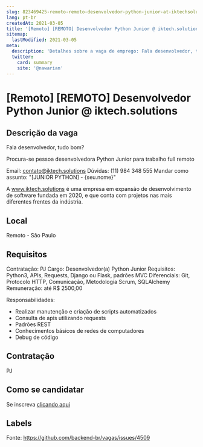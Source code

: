```yaml
---
slug: 823469425-remoto-remoto-desenvolvedor-python-junior-at-iktechsolutions
lang: pt-br
createdAt: 2021-03-05
title: '[Remoto] [REMOTO] Desenvolvedor Python Junior @ iktech.solutions - Vaga de Emprego'
sitemap:
  lastModified: 2021-03-05
meta:
  description: 'Detalhes sobre a vaga de emprego: Fala desenvolvedor, tudo bom? Procura-se pessoa desenvolvedora Python Junior para trabalho full remoto Email: contato@iktech.solutions Dúvidas: (11) 984 348 555 Mandar como assunto: "[JUNIOR PYTHON] - {seu.nome}" A www.iktech.solutions é uma empresa em expansão de desenvolvimento de software fundada em 2020, e que conta com projetos nas mais diferentes frentes da indústria.'
  twitter:
    card: summary
    site: '@nawarian'
---
```


# [Remoto] [REMOTO] Desenvolvedor Python Junior @ iktech.solutions

## Descrição da vaga

Fala desenvolvedor, tudo bom?

Procura-se pessoa desenvolvedora Python Junior para trabalho full remoto

Email: contato@iktech.solutions
Dúvidas: (11) 984 348 555
Mandar como assunto: "[JUNIOR PYTHON] - {seu.nome}"

A www.iktech.solutions é uma empresa em expansão de desenvolvimento de software fundada em 2020, e que conta com projetos nas mais diferentes frentes da indústria.

## Local

Remoto - São Paulo

## Requisitos

Contratação: PJ
Cargo: Desenvolvedor(a) Python Junior
Requisitos: Python3, APIs, Requests, Django ou Flask, padrões MVC
Diferenciais: Git, Protocolo HTTP, Comunicação, Metodologia Scrum, SQLAlchemy
Remuneração: até R$ 2500,00

Responsabilidades:
- Realizar manutenção e criação de scripts automatizados
- Consulta de apis utilizando requests
- Padrões REST
- Conhecimentos básicos de redes de computadores
- Debug de código

## Contratação

PJ

## Como se candidatar

Se inscreva [clicando aqui](https://www.pyjobs.com.br/job/2222)

## Labels



Fonte: https://github.com/backend-br/vagas/issues/4509